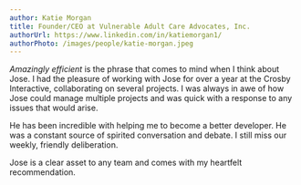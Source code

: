 ```yaml
---
author: Katie Morgan
title: Founder/CEO at Vulnerable Adult Care Advocates, Inc.
authorUrl: https://www.linkedin.com/in/katiemorgan1/
authorPhoto: /images/people/katie-morgan.jpeg
---
```

*Amazingly efficient* is the phrase that comes to mind when I think about Jose. I had the pleasure of working with Jose for over a year at the Crosby Interactive, collaborating on several projects. I was always in awe of how Jose could manage multiple projects and was quick with a response to any issues that would arise.

He has been incredible with helping me to become a better developer. He was a constant source of spirited conversation and debate. I still miss our weekly, friendly deliberation.

Jose is a clear asset to any team and comes with my heartfelt recommendation.